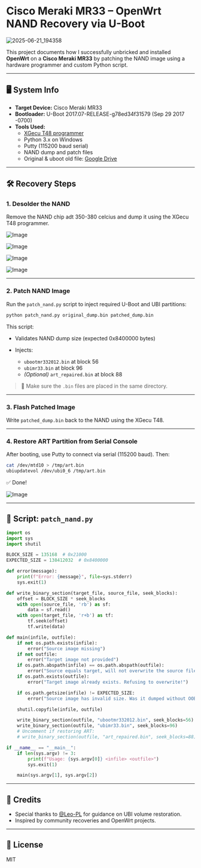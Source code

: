# Cisco Meraki MR33 – OpenWrt NAND Recovery via U-Boot

![2025-06-21_194358](https://github.com/user-attachments/assets/f053aab9-a4e0-46b3-b68f-f37f8497aeb0)

This project documents how I successfully unbricked and installed **OpenWrt** on a **Cisco Meraki MR33** by patching the NAND image using a hardware programmer and custom Python script.

---

## 🖥️ System Info

- **Target Device:** Cisco Meraki MR33
- **Bootloader:** U-Boot 2017.07-RELEASE-g78ed34f31579 (Sep 29 2017 -0700)
- **Tools Used:**
  - [XGecu T48 programmer](https://www.xgecu.com/)
  - Python 3.x on Windows
  - Putty (115200 baud serial)
  - NAND dump and patch files
  - Original & uboot old file: [Google Drive](https://drive.google.com/drive/folders/1yo3IyedajK82GsJlJkOw4OKro0svAW70)

---

## 🛠️ Recovery Steps

### 1. Desolder the NAND

Remove the NAND chip adt 350-380 celcius and dump it using the XGecu T48 programmer.

![Image](https://github.com/user-attachments/assets/62510006-f71a-4ed3-9516-42f700a1912d)

![Image](https://github.com/user-attachments/assets/24ab95c7-1b4e-4ebd-9b27-9a0964a11493)

![Image](https://github.com/user-attachments/assets/a144da7f-30a8-4fc1-8873-1e90e549d6e5)

![Image](https://github.com/user-attachments/assets/74381654-a622-406f-90a6-50f5d2a186d4)

---

### 2. Patch NAND Image

Run the `patch_nand.py` script to inject required U-Boot and UBI partitions:

```bash
python patch_nand.py original_dump.bin patched_dump.bin
````

This script:

* Validates NAND dump size (expected 0x8400000 bytes)
* Injects:

  * `ubootmr332012.bin` at block 56
  * `ubimr33.bin` at block 96
  * *(Optional)* `art_repaired.bin` at block 88

> 📝 Make sure the `.bin` files are placed in the same directory.

---

### 3. Flash Patched Image

Write `patched_dump.bin` back to the NAND using the XGecu T48.

---

### 4. Restore ART Partition from Serial Console

After booting, use Putty to connect via serial (115200 baud). Then:

```sh
cat /dev/mtd10 > /tmp/art.bin
ubiupdatevol /dev/ubi0_6 /tmp/art.bin
```

✅ Done!

![Image](https://github.com/user-attachments/assets/9610a169-ee45-4f71-80c9-109a3dd67c90)

---

## 📜 Script: `patch_nand.py`

```python
import os
import sys
import shutil

BLOCK_SIZE = 135168  # 0x21000
EXPECTED_SIZE = 138412032  # 0x8400000

def error(message):
    print(f"Error: {message}", file=sys.stderr)
    sys.exit(1)

def write_binary_section(target_file, source_file, seek_blocks):
    offset = BLOCK_SIZE * seek_blocks
    with open(source_file, 'rb') as sf:
        data = sf.read()
    with open(target_file, 'r+b') as tf:
        tf.seek(offset)
        tf.write(data)

def main(infile, outfile):
    if not os.path.exists(infile):
        error("Source image missing")
    if not outfile:
        error("Target image not provided")
    if os.path.abspath(infile) == os.path.abspath(outfile):
        error("Source equals target, will not overwrite the source file")
    if os.path.exists(outfile):
        error("Target image already exists. Refusing to overwrite!")

    if os.path.getsize(infile) != EXPECTED_SIZE:
        error("Source image has invalid size. Was it dumped without OOB data?")

    shutil.copyfile(infile, outfile)

    write_binary_section(outfile, "ubootmr332012.bin", seek_blocks=56)
    write_binary_section(outfile, "ubimr33.bin", seek_blocks=96)
    # Uncomment if restoring ART:
    # write_binary_section(outfile, "art_repaired.bin", seek_blocks=88)

if __name__ == "__main__":
    if len(sys.argv) != 3:
        print(f"Usage: {sys.argv[0]} <infile> <outfile>")
        sys.exit(1)

    main(sys.argv[1], sys.argv[2])
```

---

## 🙏 Credits

* Special thanks to [@Leo-PL](https://github.com/Leo-PL) for guidance on UBI volume restoration.
* Inspired by community recoveries and OpenWrt projects.

---

## 📄 License

MIT
